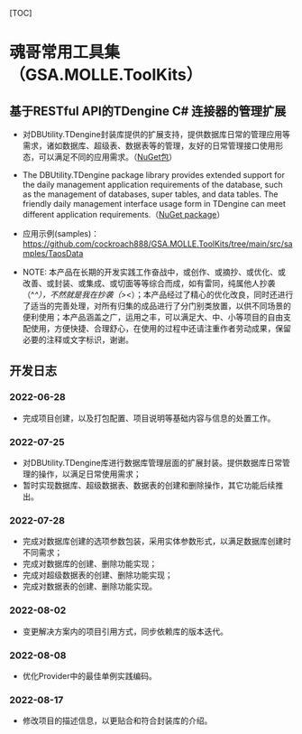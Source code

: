 [TOC]

# 魂哥常用工具集（GSA.MOLLE.ToolKits）

## 基于RESTful API的TDengine C# 连接器的管理扩展

- 对DBUtility.TDengine封装库提供的扩展支持，提供数据库日常的管理应用等需求，诸如数据库、超级表、数据表等的管理，友好的日常管理接口使用形态，可以满足不同的应用需求。（[NuGet包](https://www.nuget.org/packages/DBUtility.TDengine.Managed)）

- The DBUtility.TDengine package library provides extended support for the daily management application requirements of the database, such as the management of databases, super tables, and data tables. The friendly daily management interface usage form in TDengine can meet different application requirements.（[NuGet package](https://www.nuget.org/packages/DBUtility.TDengine.Managed)）

- 应用示例(samples)：https://github.com/cockroach888/GSA.MOLLE.ToolKits/tree/main/src/samples/TaosData

- NOTE: 本产品在长期的开发实践工作奋战中，或创作、或摘抄、或优化、或改善、或封装、或集成、或切面等等综合而成，如有雷同，纯属他人抄袭（^_^），不然就是我在抄袭（&gt;_&lt;）；本产品经过了精心的优化改良，同时还进行了适当的完善处理，对所有归集的成品进行了分门别类放置，以供不同场景的便利使用；本产品涵盖之广，运用之丰，可以满足大、中、小等项目的自由支配使用，方便快捷、合理舒心，在使用的过程中还请注重作者劳动成果，保留必要的注释或文字标识，谢谢。


## 开发日志

### 2022-06-28
- 完成项目创建，以及打包配置、项目说明等基础内容与信息的处置工作。

### 2022-07-25
- 对DBUtility.TDengine库进行数据库管理层面的扩展封装。提供数据库日常管理的操作，以满足日常使用需求；
- 暂时实现数据库、超级数据表、数据表的创建和删除操作，其它功能后续推出。

### 2022-07-28
- 完成对数据库创建的选项参数包装，采用实体参数形式，以满足数据库创建时不同需求；
- 完成对数据库的创建、删除功能实现；
- 完成对超级数据表的创建、删除功能实现；
- 完成对数据表的创建、删除功能实现。

### 2022-08-02
- 变更解决方案内的项目引用方式，同步依赖库的版本迭代。

### 2022-08-08
- 优化Provider中的最佳单例实践编码。

### 2022-08-17
- 修改项目的描述信息，以更贴合和符合封装库的介绍。
